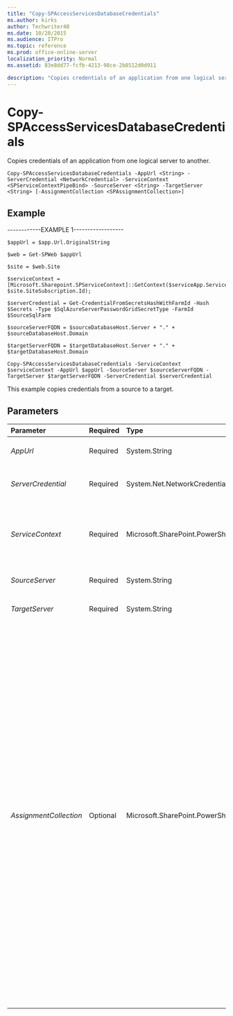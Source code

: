 ```yaml
---
title: "Copy-SPAccessServicesDatabaseCredentials"
ms.author: kirks
author: Techwriter40
ms.date: 10/20/2015
ms.audience: ITPro
ms.topic: reference
ms.prod: office-online-server
localization_priority: Normal
ms.assetid: 83e8dd77-fcfb-4213-98ce-2b8512d0d911

description: "Copies credentials of an application from one logical server to another."
---
```


# Copy-SPAccessServicesDatabaseCredentials

Copies credentials of an application from one logical server to another.
  
```
Copy-SPAccessServicesDatabaseCredentials -AppUrl <String> -ServerCredential <NetworkCredential> -ServiceContext <SPServiceContextPipeBind> -SourceServer <String> -TargetServer <String> [-AssignmentCollection <SPAssignmentCollection>]

```

## Example

------------EXAMPLE 1------------------
  
```
$appUrl = $app.Url.OriginalString
```

```
$web = Get-SPWeb $appUrl
```

```
$site = $web.Site
```

```
$serviceContext = [Microsoft.Sharepoint.SPServiceContext]::GetContext($serviceApp.ServiceApplicationProxyGroup, $site.SiteSubscription.Id);
```

```
$serverCredential = Get-CredentialFromSecretsHashWithFarmId -Hash $Secrets -Type $SqlAzureServerPasswordGridSecretType -FarmId $SourceSqlFarm
```

```
$sourceServerFQDN = $sourceDatabaseHost.Server + "." + $sourceDatabaseHost.Domain
```

```
$targetServerFQDN = $targetDatabaseHost.Server + "." + $targetDatabaseHost.Domain
```

```
Copy-SPAccessServicesDatabaseCredentials -ServiceContext $serviceContext -AppUrl $appUrl -SourceServer $sourceServerFQDN -TargetServer $targetServerFQDN -ServerCredential $serverCredential
```

This example copies credentials from a source to a target.
  
## Parameters

|**Parameter**|**Required**|**Type**|**Description**|
|:-----|:-----|:-----|:-----|
| _AppUrl_ <br/> |Required  <br/> |System.String  <br/> |Specifies the URL of the current application.  <br/> |
| _ServerCredential_ <br/> |Required  <br/> |System.Net.NetworkCredential  <br/> |Specifies the network credentials used to access the current application.  <br/> |
| _ServiceContext_ <br/> |Required  <br/> |Microsoft.SharePoint.PowerShell.SPServiceContextPipeBind  <br/> |Represents the context object that encapsulates all the information that is required to make a call to a service application.  <br/> |
| _SourceServer_ <br/> |Required  <br/> |System.String  <br/> |Specifies the fully qualified name of the current server.  <br/> |
| _TargetServer_ <br/> |Required  <br/> |System.String  <br/> |Specifies the fully qualified name of the new server.  <br/> |
| _AssignmentCollection_ <br/> |Optional  <br/> |Microsoft.SharePoint.PowerShell.SPAssignmentCollection  <br/> |Manages objects for the purpose of proper disposal. Use of objects, such as **SPWeb** or **SPSite**, can use large amounts of memory and use of these objects in Windows PowerShell scripts requires proper memory management. Using the **SPAssignment** object, you can assign objects to a variable and dispose of the objects after they are needed to free up memory. When **SPWeb**, **SPSite**, or **SPSiteAdministration** objects are used, the objects are automatically disposed of if an assignment collection or the **Global** parameter is not used.  <br/> > [!NOTE]> When the **Global** parameter is used, all objects are contained in the global store. If objects are not immediately used, or disposed of by using the **Stop-SPAssignment** command, an out-of-memory scenario can occur.           |
   

